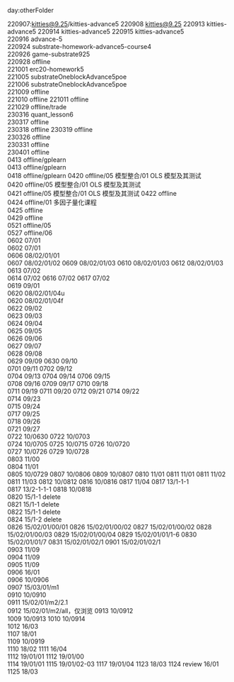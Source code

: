 day:otherFolder

220907:kitties@9.25/kitties-advance5
220908 kitties@9.25
220913 kitties-advance5
220914 kitties-advance5
220915 kitties-advance5  
220916 advance-5  
220924 substrate-homework-advance5-course4  
220926 game-substrate925  
220928 offline  
221001 erc20-homework5  
221005 substrateOneblockAdvance5poe  
221006 substrateOneblockAdvance5poe  
221009 offline  
221010 offline
221011 offline  
221029 offline/trade  
230316 quant_lesson6  
230317 offline  
230318 offline
230319 offline  
230326 offline  
230331 offline  
230401 offline  
0413 offline/gplearn  
0413 offline/gplearn  
0418 offline/gplearn
0420 offline/05 模型整合/01 OLS 模型及其测试  
0420 offline/05 模型整合/01 OLS 模型及其测试  
0421 offline/05 模型整合/01 OLS 模型及其测试
0422 offline  
0424 offline/01 多因子量化课程  
0425 offline  
0429 offline  
0521 offline/05  
0527 offline/06  
0602 07/01  
0602 07/01  
0606 08/02/01/01  
0607 08/02/01/02
0609 08/02/01/03
0610 08/02/01/03
0612 08/02/01/03
0613 07/02  
0614 07/02
0616 07/02
0617 07/02  
0619 09/01  
0620 08/02/01/04u  
0620 08/02/01/04f  
0622 09/02  
0623 09/03  
0624 09/04  
0625 09/05  
0626 09/06  
0627 09/07  
0628 09/08  
0629 09/09
0630 09/10  
0701 09/11
0702 09/12  
0704 09/13
0704 09/14
0706 09/15  
0708 09/16
0709 09/17
0710 09/18  
0711 09/19
0711 09/20
0712 09/21
0714 09/22  
0714 09/23  
0715 09/24  
0717 09/25  
0718 09/26  
0721 09/27  
0722 10/0630
0722 10/0703  
0724 10/0705
0725 10/0715
0726 10/0720  
0727 10/0726
0729 10/0728  
0803 11/00  
0804 11/01  
0805 10/0729
0807 10/0806
0809 10/0807
0810 11/01
0811 11/01
0811 11/02
0811 11/03
0812 10/0812
0816 10/0816
0817 11/04
0817 13/1-1-1  
0817 13/2-1-1-1
0818 10/0818  
0820 15/1-1 delete  
0821 15/1-1 delete  
0822 15/1-1 delete  
0824 15/1-2 delete  
0826 15/02/01/00/01
0826 15/02/01/00/02
0827 15/02/01/00/02
0828 15/02/01/00/03
0829 15/02/01/00/04
0829 15/02/01/01/1-6
0830 15/02/01/01/7
0831 15/02/01/02/1
0901 15/02/01/02/1  
0903 11/09  
0904 11/09  
0905 11/09  
0906 16/01  
0906 10/0906  
0907 15/03/01/m1  
0910 10/0910  
0911 15/02/01/m2/2.1  
0912 15/02/01/m2/all，仅浏览
0913 10/0912  
1009 10/0913
1010 10/0914  
1012 16/03  
1107 18/01  
1109 10/0919  
1110 18/02
1111 16/04  
1112 19/01/01
1112 19/01/00  
1114 19/01/01
1115 19/01/02-03
1117 19/01/04
1123 18/03
1124 review 16/01  
1125 18/03

